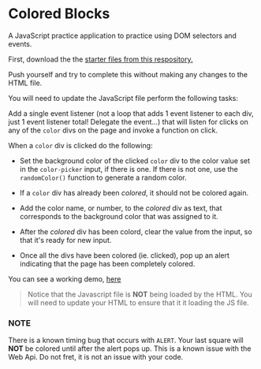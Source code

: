 # Colored Blocks

A JavaScript practice application to practice using DOM selectors and events.

First, download the the [starter files from this respository.](https://github.com/jniziol/colored-blocks/tree/main/colored-blocks-starter-files)

Push yourself and try to complete this without making any changes to the HTML file.

You will need to update the JavaScript file perform the following tasks:

Add a single event listener (not a loop that adds 1 event listener to each div, just 1 event listener total! Delegate the event...) that will listen for clicks on any of the `color` divs on the page and invoke a function on click.

When a `color` div is clicked do the following:

- Set the background color of the clicked `color` div to the color value set in the `color-picker` input, if there is one. If there is not one, use the `randomColor()` function to generate a random color.

- If a `color` div has already been *colored*, it should not be colored again. 

- Add the color name, or number, to the *colored* div as text, that corresponds to the background color that was assigned to it.

- After the *colored* div has been colord, clear the value from the input, so that it's ready for new input.

- Once all the divs have been colored (ie. clicked), pop up an alert indicating that the page has been completely colored.

You can see a working demo, [here](https://jniziol.github.io/SD110-colored-blocks-demo/)

> Notice that the Javascript file is __NOT__ being loaded by the HTML. You will need to update your HTML to ensure that it it loading the JS file.

### NOTE

There is a known timing bug that occurs with `ALERT`. Your last square will __NOT__ be colored until after the alert pops up. This is a known issue with the Web Api. Do not fret, it is not an issue with your code.
